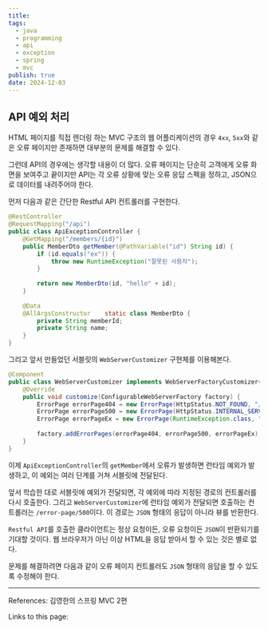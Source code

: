```yaml
---
title: 
tags:
  - java
  - programming
  - api
  - exception
  - spring
  - mvc
publish: true
date: 2024-12-03
---
```

## API 예외 처리
HTML 페이지를 직접 렌더링 하는 MVC 구조의 웹 어플리케이션의 경우 `4xx`, `5xx`와 같은 오류 페이지만 존재하면 대부분의 문제를 해결할 수 있다.

그런데 API의 경우에는 생각할 내용이 더 많다. 오류 페이지는 단순히 고객에게 오류 화면을 보여주고 끝이지만 API는 각 오류 상황에 맞는 오류 응답 스펙을 정하고, JSON으로 데이터를 내려주어야 한다.

먼저 다음과 같은 간단한 Restful API 컨트롤러를 구현한다.

```java
@RestController  
@RequestMapping("/api")  
public class ApiExceptionController {  
    @GetMapping("/members/{id}")  
    public MemberDto getMember(@PathVariable("id") String id) {  
        if (id.equals("ex")) {  
            throw new RuntimeException("잘못된 사용자");  
        }  
  
        return new MemberDto(id, "hello" + id);  
    }  
  
    @Data  
    @AllArgsConstructor    static class MemberDto {  
        private String memberId;  
        private String name;  
    }  
}
```

그리고 앞서 만들었던 서블릿의 `WebServerCustomizer` 구현체를 이용해본다.

```java
@Component  
public class WebServerCustomizer implements WebServerFactoryCustomizer<ConfigurableWebServerFactory> {  
    @Override  
    public void customize(ConfigurableWebServerFactory factory) {  
        ErrorPage errorPage404 = new ErrorPage(HttpStatus.NOT_FOUND, "/error-page/404");  
        ErrorPage errorPage500 = new ErrorPage(HttpStatus.INTERNAL_SERVER_ERROR, "/error-page/500");  
        ErrorPage errorPageEx = new ErrorPage(RuntimeException.class, "/error-page/500");  
  
        factory.addErrorPages(errorPage404, errorPage500, errorPageEx);  
    }  
}
```

이제 `ApiExceptionController`의 `getMember`에서 오류가 발생하면 런타임 예외가 발생하고, 이 예외는 여러 단계를 거쳐 서블릿에 전달된다.

앞서 학습한 대로 서블릿에 예외가 전달되면, 각 예외에 따라 지정된 경로의 컨트롤러를 다시 호출한다. 그리고 `WebServerCustomizer`에 런타임 예외가 전달되면 호출하는 컨트롤러는 `/error-page/500`이다. 이 경로는 `JSON` 형태의 응답이 아니라 뷰를 반환한다.

`Restful API`를 호출한 클라이언트는 정상 요청이든, 오류 요청이든 `JSON`이 반환되기를 기대할 것이다. 웹 브라우저가 아닌 이상 HTML을 응답 받아서 할 수 있는 것은 별로 없다.

문제를 해결하려면 다음과 같이 오류 페이지 컨트롤러도 `JSON` 형태의 응답을 할 수 있도록 수정해야 한다.



---
References: 김영한의 스프링 MVC 2편

Links to this page: 
